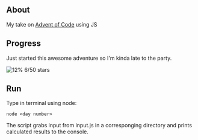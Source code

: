 ## About

My take on [Advent of Code](https://adventofcode.com/) using JS

## Progress

Just started this awesome adventure so I'm kinda late to the party.

![12%](https://progress-bar.dev/12) 6/50 stars

## Run

Type in terminal using node:

```
node <day number>
```

The script grabs input from input.js in a corresponging directory and prints calculated results to the console.
